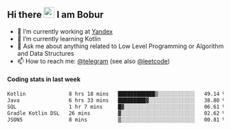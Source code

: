 ## Hi there <img src="https://media.giphy.com/media/hvRJCLFzcasrR4ia7z/giphy.gif" width="25px" height="25px"> I am Bobur

- 💼 I’m currently working at [Yandex](https://yandex.ru/)
- 🌱 I’m currently learning Kotlin
- 💬 Ask me about anything related to Low Level Programming or Algorithm and Data Structures
- 📫 How to reach me: [@telegram](https://t.me/octoant) (see also [@leetcode](https://leetcode.com/octoant/))    

#### Coding stats in last week

<!--START_SECTION:waka-->

```txt
Kotlin              8 hrs 18 mins   ████████████▒░░░░░░░░░░░░   49.14 %
Java                6 hrs 33 mins   █████████▓░░░░░░░░░░░░░░░   38.80 %
SQL                 1 hr 7 mins     █▓░░░░░░░░░░░░░░░░░░░░░░░   06.61 %
Gradle Kotlin DSL   26 mins         ▓░░░░░░░░░░░░░░░░░░░░░░░░   02.62 %
JSON5               8 mins          ▒░░░░░░░░░░░░░░░░░░░░░░░░   00.81 %
```

<!--END_SECTION:waka-->
